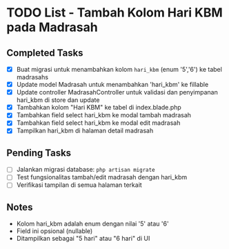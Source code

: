 # TODO List - Tambah Kolom Hari KBM pada Madrasah

## Completed Tasks
- [x] Buat migrasi untuk menambahkan kolom `hari_kbm` (enum '5','6') ke tabel madrasahs
- [x] Update model Madrasah untuk menambahkan 'hari_kbm' ke fillable
- [x] Update controller MadrasahController untuk validasi dan penyimpanan hari_kbm di store dan update
- [x] Tambahkan kolom "Hari KBM" ke tabel di index.blade.php
- [x] Tambahkan field select hari_kbm ke modal tambah madrasah
- [x] Tambahkan field select hari_kbm ke modal edit madrasah
- [x] Tampilkan hari_kbm di halaman detail madrasah

## Pending Tasks
- [ ] Jalankan migrasi database: `php artisan migrate`
- [ ] Test fungsionalitas tambah/edit madrasah dengan hari_kbm
- [ ] Verifikasi tampilan di semua halaman terkait

## Notes
- Kolom hari_kbm adalah enum dengan nilai '5' atau '6'
- Field ini opsional (nullable)
- Ditampilkan sebagai "5 hari" atau "6 hari" di UI
